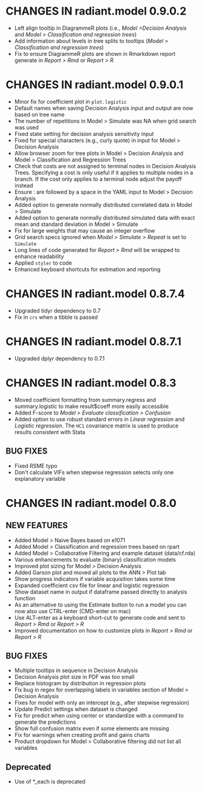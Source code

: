 # CHANGES IN radiant.model 0.9.0.2

* Left align tooltip in DiagrammeR plots (i.e., _Model >Decision Analysis_ and _Model > Classification and regression trees_)
* Add information about levels in tree splits to tooltips (_Model > Classification and regression trees_)
* Fix to ensure DiagrammeR plots are shown in Rmarkdown report generate in _Report > Rmd_ or _Report > R_

# CHANGES IN radiant.model 0.9.0.1

* Minor fix for coefficient plot in `plot.logistic`
* Default names when saving Decision Analysis input and output are now based on tree name
* The number of repetitions in Model > Simulate was NA when grid search was used
* Fixed state setting for decision analysis sensitivity input
* Fixed for special characters (e.g., curly quote) in input for Model > Decision Analysis
* Allow browser zoom for tree plots in Model > Decision Analysis and Model > Classification and Regression Trees
* Check that costs are not assigned to terminal nodes in Decision Analysis Trees.  Specifying a cost is only useful if it applies to multiple nodes in a branch. If the cost only applies to a terminal node adjust the payoff instead 
* Ensure : are followed by a space in the YAML input to Model > Decision Analysis
* Added option to generate normally distributed correlated data in Model > Simulate
* Added option to generate normally distributed simulated data with exact mean and standard deviation in Model > Simulate
* Fix for large weights that may cause an integer overflow
* Grid search specs ignored when _Model > Simulate > Repeat_ is set to `Simulate`
* Long lines of code generated for _Report > Rmd_ will be wrapped to enhance readability 
* Applied `styler` to code
* Enhanced keyboard shortcuts for estimation and reporting

# CHANGES IN radiant.model 0.8.7.4

* Upgraded tidyr dependency to 0.7
* Fix in `crs` when a tibble is passed

# CHANGES IN radiant.model 0.8.7.1

* Upgraded dplyr dependency to 0.7.1

# CHANGES IN radiant.model 0.8.3

* Moved coefficient formatting from summary.regress and summary.logistic to make result$coeff more easily accessible
* Added F-score to _Model > Evaluate classification > Confusion_
* Added option to use robust standard errors in _Linear regression_ and _Logistic regression_. The `HC1` covariance matrix is used to produce results consistent with Stata

## BUG FIXES

* Fixed RSME typo
* Don't calculate VIFs when stepwise regression selects only one explanatory variable

# CHANGES IN radiant.model 0.8.0

## NEW FEATURES

- Added Model > Naive Bayes based on e1071
- Added Model > Classification and regression trees based on rpart
- Added Model > Collaborative Filtering and example dataset (data/cf.rda)
- Various enhancements to evaluate (binary) classification models
- Improved plot sizing for Model > Decision Analysis
- Added Garson plot and moved all plots to the ANN > Plot tab
- Show progress indicators if variable acquisition takes some time
- Expanded coefficient csv file for linear and logistic regression
- Show dataset name in output if dataframe passed directly to analysis function 
- As an alternative to using the Estimate button to run a model you can now also use CTRL-enter (CMD-enter on mac)
- Use ALT-enter as a keyboard short-cut to generate code and sent to _Report > Rmd_ or _Report > R_
- Improved documentation on how to customize plots in _Report > Rmd_ or _Report > R_

## BUG FIXES

- Multiple tooltips in sequence in Decision Analysis
- Decision Analysis plot size in PDF was too small
- Replace histogram by distribution in regression plots
- Fix bug in regex for overlapping labels in variables section of Model > Decision Analysis
- Fixes for model with only an intercept (e.g., after stepwise regression)
- Update Predict settings when dataset is changed
- Fix for predict when using center or standardize with a command to generate the predictions
- Show full confusion matrix even if some elements are missing
- Fix for warnings when creating profit and gains charts
- Product dropdown for Model > Collaborative filtering did not list all variables

## Deprecated

- Use of *_each is deprecated
